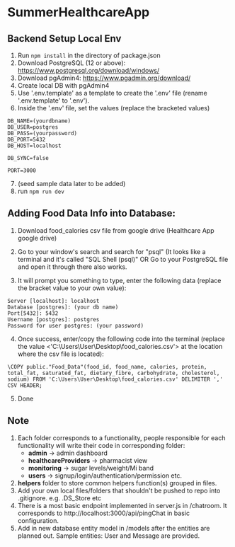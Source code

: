 # SummerHealthcareApp
## Backend Setup Local Env 

1. Run `npm install` in the directory of package.json
2. Download PostgreSQL (12 or above): https://www.postgresql.org/download/windows/
3. Download pgAdmin4: https://www.pgadmin.org/download/ 
4. Create local DB with pgAdmin4
5. Use '.env.template' as a template to create the '.env' file (rename '.env.template' to '.env').
6. Inside the '.env' file, set the values (replace the bracketed values)
```
DB_NAME=(yourdbname)
DB_USER=postgres
DB_PASS=(yourpassword)
DB_PORT=5432
DB_HOST=localhost

DB_SYNC=false

PORT=3000
```

7. (seed sample data later to be added)
8. run `npm run dev`


## Adding Food Data Info into Database:
1. Download food_calories csv file from google drive (Healthcare App google drive)

2. Go to your window's search and search for "psql" (It looks like a terminal and it's called "SQL Shell (psql)" OR
Go to your PostgreSQL file and open it through there also works.

3. It will prompt you something to type, enter the following data (replace the bracket value to your own value):

```
Server [localhost]: localhost
Database [postgres]: (your db name)
Port[5432]: 5432
Username [postgres]: postgres
Password for user postgres: (your password)
```

4. Once success, enter/copy the following code into the terminal (replace the value <'C:\Users\User\Desktop\food_calories.csv'> at the location where the csv file is located):

```
\COPY public."Food_Data"(food_id, food_name, calories, protein, total_fat, saturated_fat, dietary_fibre, carbohydrate, cholesterol, sodium) FROM 'C:\Users\User\Desktop\food_calories.csv' DELIMITER ',' CSV HEADER;
```

5. Done


## Note
1. Each folder corresponds to a functionality, people responsible for each functionality will write their code in corresponding folder:
    - **admin** -> admin dashboard
    - **healthcareProviders** -> pharmacist view
    - **monitoring** -> sugar levels/weight/Mi band 
    - **users** -> signup/login/authentication/permission
    etc.
2. **helpers** folder to store common helpers function(s) grouped in files.
3. Add your own local files/folders that shouldn't be pushed to repo into .gitignore. e.g. .DS_Store etc
4. There is a most basic endpoint implemented in server.js in /chatroom. It corresponds to http://localhost:3000/api/pingChat in basic configuration.
5. Add in new database entity model in /models after the entities are planned out. Sample entities: User and Message are provided.
